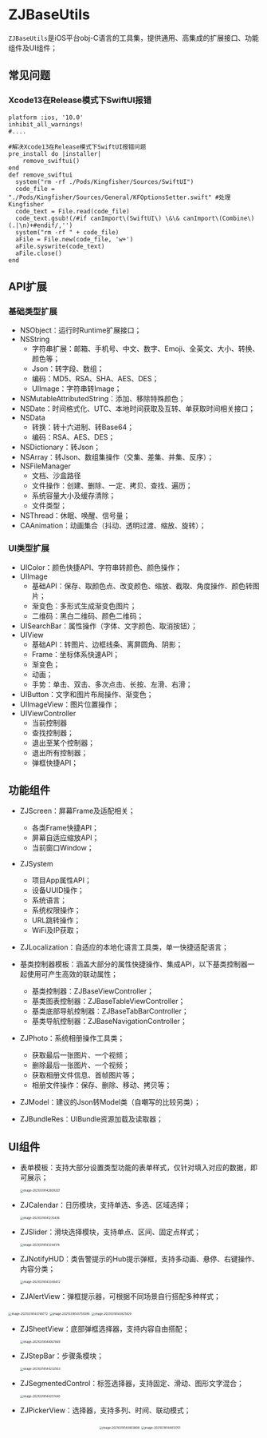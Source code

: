 # ZJBaseUtils

`ZJBaseUtils`是iOS平台obj-C语言的工具集，提供通用、高集成的扩展接口、功能组件及UI组件；

## 常见问题

### Xcode13在Release模式下SwiftUI报错

```shell
platform :ios, '10.0'
inhibit_all_warnings!
#....

#解决Xcode13在Release模式下SwiftUI报错问题
pre_install do |installer|
    remove_swiftui()
end
def remove_swiftui
  system("rm -rf ./Pods/Kingfisher/Sources/SwiftUI")
  code_file = "./Pods/Kingfisher/Sources/General/KFOptionsSetter.swift" #处理Kingfisher
  code_text = File.read(code_file)
  code_text.gsub!(/#if canImport\(SwiftUI\) \&\& canImport\(Combine\)(.|\n)+#endif/,'')
  system("rm -rf " + code_file)
  aFile = File.new(code_file, 'w+')
  aFile.syswrite(code_text)
  aFile.close()
end
```

## API扩展

### 基础类型扩展

- NSObject：运行时Runtime扩展接口；
- NSString
  - 字符串扩展：邮箱、手机号、中文、数字、Emoji、全英文、大小、转换、颜色等；
  - Json：转字段、数组；
  - 编码：MD5、RSA、SHA、AES、DES；
  - UIImage：字符串转Image；
- NSMutableAttributedString：添加、移除特殊颜色；
- NSDate：时间格式化、UTC、本地时间获取及互转、单获取时间相关接口；
- NSData
  - 转换：转十六进制、转Base64；
  - 编码：RSA、AES、DES；
- NSDictionary：转Json；
- NSArray：转Json、数组集操作（交集、差集、并集、反序）；
- NSFileManager
  - 文档、沙盒路径
  - 文件操作：创建、删除、一定、拷贝、查找、遍历；
  - 系统容量大小及缓存清除；
  - 文件类型；
- NSThread：休眠、唤醒、信号量；
- CAAnimation：动画集合（抖动、透明过渡、缩放、旋转）；

### UI类型扩展

- UIColor：颜色快捷API、字符串转颜色、颜色操作；
- UIImage
  - 基础API：保存、取颜色点、改变颜色、缩放、截取、角度操作、颜色转图片；
  - 渐变色：多形式生成渐变色图片；
  - 二维码：黑白二维码、颜色二维码；
- UISearchBar：属性操作（字体、文字颜色、取消按钮）；
- UIView
  - 基础API：转图片、边框线条、离屏圆角、阴影；
  - Frame：坐标体系快速API；
  - 渐变色；
  - 动画；
  - 手势：单击、双击、多次点击、长按、左滑、右滑；
- UIButton：文字和图片布局操作、渐变色；
- UIImageView：图片位置操作；
- UIViewController
  - 当前控制器
  - 查找控制器；
  - 退出至某个控制器；
  - 退出所有控制器；
  - 弹框快捷API；

## 功能组件

- ZJScreen：屏幕Frame及适配相关；
  - 各类Frame快捷API；
  - 屏幕自适应缩放API；
  - 当前窗口Window；

- ZJSystem
  - 项目App属性API；
  - 设备UUID操作；
  - 系统语言；
  - 系统权限操作；
  - URL跳转操作；
  - WiFi及IP获取；
- ZJLocalization：自适应的本地化语言工具类，单一快捷适配语言；
- 基类控制器模板：涵盖大部分的属性快捷操作、集成API，以下基类控制器一起使用可产生高效的联动属性；
  - 基类控制器：ZJBaseViewController；
  - 基类图表控制器：ZJBaseTableViewController；
  - 基类底部导航控制器：ZJBaseTabBarController；
  - 基类导航控制器：ZJBaseNavigationController；
- ZJPhoto：系统相册操作工具类；
  - 获取最后一张图片、一个视频；
  - 删除最后一张图片、一个视频；
  - 获取相册文件信息、首帧图片等；
  - 相册文件操作：保存、删除、移动、拷贝等；
- ZJModel：建议的Json转Model类（自嘲写的比较另类）；
- ZJBundleRes：UIBundle资源加载及读取器；

## UI组件

- 表单模板：支持大部分设置类型功能的表单样式，仅针对填入对应的数据，即可展示；

  <img src="https://raw.githubusercontent.com/Eafy/ZJBaseUtils_iOS/master/SampleImgRes/image-20210318142809207.png" alt="image-20210318142809207" style="zoom:40%;" />

- ZJCalendar：日历模块，支持单选、多选、区域选择；

  <img src="https://raw.githubusercontent.com/Eafy/ZJBaseUtils_iOS/master/SampleImgRes/image-20210318141235436.png" alt="image-20210318141235436" style="zoom:40%;" />

- ZJSlider：滑块选择模块，支持单点、区间、固定点样式；

  <img src="https://raw.githubusercontent.com/Eafy/ZJBaseUtils_iOS/master/SampleImgRes/image-20210318143244179.png" alt="image-20210318143244179" style="zoom:40%;" />

- ZJNotifyHUD：类告警提示的Hub提示弹框，支持多动画、悬停、右键操作、内容分类；

  <img src="https://raw.githubusercontent.com/Eafy/ZJBaseUtils_iOS/master/SampleImgRes/image-20210318143348472.png" alt="image-20210318143348472" style="zoom:40%;" />

- ZJAlertView：弹框提示器，可根据不同场景自行搭配多种样式；

<p float="left">
	<img src="https://raw.githubusercontent.com/Eafy/ZJBaseUtils_iOS/master/SampleImgRes/image-20210318143749772.png" alt="image-20210318143749772" style="zoom:40%;" />
  <img src="https://raw.githubusercontent.com/Eafy/ZJBaseUtils_iOS/master/SampleImgRes/image-20210318143759396.png" alt="image-20210318143759396" style="zoom:40%;" />
  <img src="https://raw.githubusercontent.com/Eafy/ZJBaseUtils_iOS/master/SampleImgRes/image-20210318143825829.png" alt="image-20210318143825829" style="zoom:40%;" />

- ZJSheetView：底部弹框选择器，支持内容自由搭配；

  <img src="https://raw.githubusercontent.com/Eafy/ZJBaseUtils_iOS/master/SampleImgRes/image-20210318144007849.png" alt="image-20210318144007849" style="zoom:40%;" />

- ZJStepBar：步骤条模块；

  <img src="https://raw.githubusercontent.com/Eafy/ZJBaseUtils_iOS/master/SampleImgRes/image-20210318144232503.png" alt="image-20210318144232503" style="zoom:40%;" />

- ZJSegmentedControl：标签选择器，支持固定、滑动、图形文字混合；

  <img src="https://raw.githubusercontent.com/Eafy/ZJBaseUtils_iOS/master/SampleImgRes/image-20210318144257440.png" alt="image-20210318144257440" style="zoom:40%;" />

- ZJPickerView：选择器，支持多列、时间、联动模式；

  <center calss="half">
    <img src="https://raw.githubusercontent.com/Eafy/ZJBaseUtils_iOS/master/SampleImgRes/image-20210318144803808.png" alt="image-20210318144803808" style="zoom:40%;" />
    <img src="https://raw.githubusercontent.com/Eafy/ZJBaseUtils_iOS/master/SampleImgRes/image-20210318144813701.png" alt="image-20210318144813701" style="zoom:40%;" />

